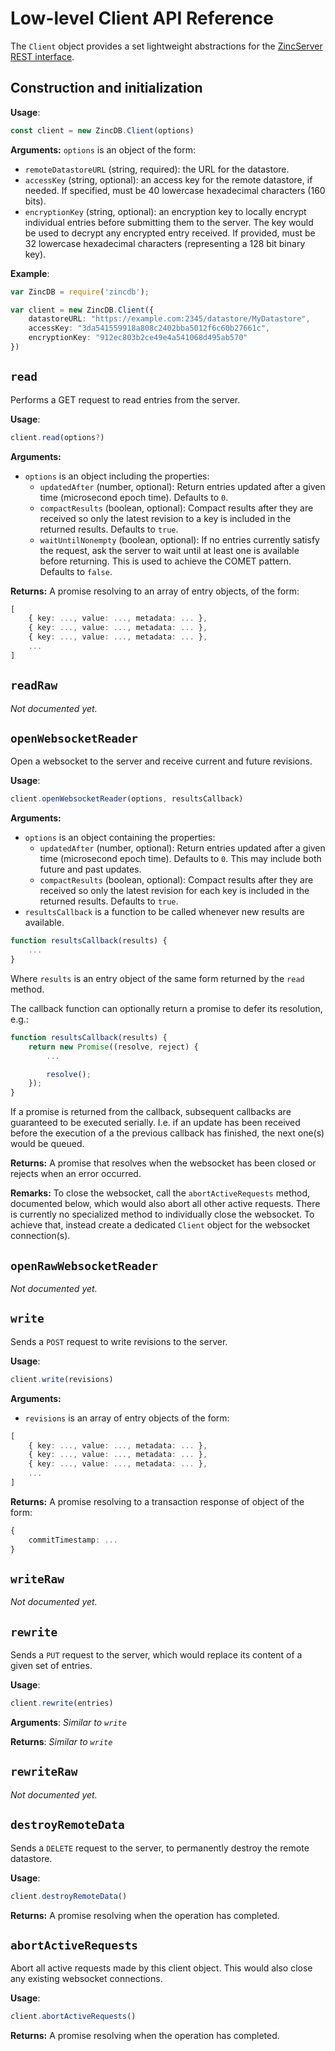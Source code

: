 # Low-level Client API Reference

The `Client` object provides a set lightweight abstractions for the [ZincServer REST interface](https://github.com/zincbase/zincserver/blob/master/docs/REST%20API%20reference.md).

## Construction and initialization

**Usage**:

```ts
const client = new ZincDB.Client(options)
```

**Arguments:**
`options` is an object of the form:

* `remoteDatastoreURL` (string, required): the URL for the datastore.
* `accessKey` (string, optional): an access key for the remote datastore, if needed. If specified, must be 40 lowercase hexadecimal characters (160 bits).
* `encryptionKey` (string, optional): an encryption key to locally encrypt individual entries before submitting them to the server. The key would be used to decrypt any encrypted entry received. If provided, must be 32 lowercase hexadecimal characters (representing a 128 bit binary key). 

**Example**:

```ts
var ZincDB = require('zincdb');

var client = new ZincDB.Client({
	datastoreURL: "https://example.com:2345/datastore/MyDatastore",
	accessKey: "3da541559918a808c2402bba5012f6c60b27661c",
	encryptionKey: "912ec803b2ce49e4a541068d495ab570"
})
```

## `read`

Performs a GET request to read entries from the server.

**Usage**:

```ts
client.read(options?)
```

**Arguments:**

* `options` is an object including the properties:
	* `updatedAfter` (number, optional): Return entries updated after a given time (microsecond epoch time). Defaults to `0`.
	* `compactResults` (boolean, optional): Compact results after they are received so only the latest revision to a key is included in the returned results. Defaults to `true`.
	* `waitUntilNonempty` (boolean, optional): If no entries currently satisfy the request, ask the server to wait until at least one is available before returning. This is used to achieve the COMET pattern. Defaults to `false`.	 

**Returns:** A promise resolving to an array of entry objects, of the form:

```ts
[
	{ key: ..., value: ..., metadata: ... }, 
	{ key: ..., value: ..., metadata: ... }, 
	{ key: ..., value: ..., metadata: ... }, 
	...
] 
```

## `readRaw`

_Not documented yet._

## `openWebsocketReader`

Open a websocket to the server and receive current and future revisions.

**Usage**:

```ts
client.openWebsocketReader(options, resultsCallback)
``` 

**Arguments:**

* `options` is an object containing the properties: 
	* `updatedAfter` (number, optional): Return entries updated after a given time (microsecond epoch time). Defaults to `0`. This may include both future and past updates.
	* `compactResults` (boolean, optional): Compact results after they are received so only the latest revision for each key is included in the returned results. Defaults to `true`.
* `resultsCallback` is a function to be called whenever new results are available.

```ts
function resultsCallback(results) {
	...
}
```
Where `results` is an entry object of the same form returned by the `read` method. 

The callback function can optionally return a promise to defer its resolution, e.g.:

```ts
function resultsCallback(results) {
	return new Promise((resolve, reject) {
		...

		resolve();
	});
}
```

If a promise is returned from the callback, subsequent callbacks are guaranteed to be executed serially. I.e. if an update has been received before the execution of a the previous callback has finished, the next one(s) would be queued. 

**Returns:**
A promise that resolves when the websocket has been closed or rejects when an error occurred.

**Remarks:**
To close the websocket, call the `abortActiveRequests` method, documented below, which would also abort all other active requests. There is currently no specialized method to individually close the websocket. To achieve that, instead create a dedicated `Client` object for the websocket connection(s).

## `openRawWebsocketReader`

_Not documented yet._

## `write`

Sends a `POST` request to write revisions to the server.

**Usage**:

```ts
client.write(revisions)
```

**Arguments:**

* `revisions` is an array of entry objects of the form:

```ts
[
	{ key: ..., value: ..., metadata: ... },
	{ key: ..., value: ..., metadata: ... }, 
	{ key: ..., value: ..., metadata: ... }, 
	...
]
```

**Returns:** A promise resolving to a transaction response of object of the form:

```ts
{ 
	commitTimestamp: ... 
}
```

## `writeRaw`

_Not documented yet._

## `rewrite`
Sends a `PUT` request to the server, which would replace its content of a given set of entries.

**Usage**:

```ts
client.rewrite(entries)
```

**Arguments**:
_Similar to `write`_

**Returns**:
_Similar to `write`_

## `rewriteRaw`

_Not documented yet._

## `destroyRemoteData`

Sends a `DELETE` request to the server, to permanently destroy the remote datastore.

**Usage**:

```ts
client.destroyRemoteData()
``` 

**Returns:** A promise resolving when the operation has completed.

## `abortActiveRequests`

Abort all active requests made by this client object. This would also close any existing websocket connections.

**Usage**:

```ts
client.abortActiveRequests()
``` 

**Returns:** A promise resolving when the operation has completed. 